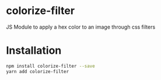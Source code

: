 # colorize-filter
JS Module to apply a hex color to an image through css filters

# Installation
```sh
npm install colorize-filter --save
yarn add colorize-filter
```
